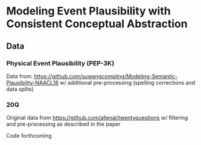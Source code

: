 # Modeling Event Plausibility with Consistent Conceptual Abstraction

## Data

### Physical Event Plausibility (PEP-3K)

Data from: https://github.com/suwangcompling/Modeling-Semantic-Plausibility-NAACL18
w/ additional pre-processing (spelling corrections and data splits)

### 20Q

Original data from https://github.com/allenai/twentyquestions w/ filtering and pre-processing as described in the paper

Code forthcoming